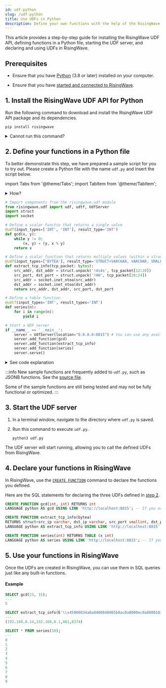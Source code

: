 ```yaml
---
id: udf-python
slug: /udf-python
title: Use UDFs in Python
description: Define your own functions with the help of the RisingWave UDF API for Python.
---
```

<head>
  <link rel="canonical" href="https://docs.risingwave.com/docs/current/udf-python/" />
</head>

This article provides a step-by-step guide for installing the RisingWave UDF API, defining functions in a Python file, starting the UDF server, and declaring and using UDFs in RisingWave.

## Prerequisites

- Ensure that you have [Python](https://www.python.org/downloads/) (3.8 or later) installed on your computer.

- Ensure that you have [started and connected to RisingWave](get-started.md#run-risingwave).

## 1. Install the RisingWave UDF API for Python

Run the following command to download and install the RisingWave UDF API package and its dependencies.

```shell
pip install risingwave
```

<details>
<summary>Cannot run this command?</summary>
If "command not found: pip" is returned, <a href="https://packaging.python.org/en/latest/tutorials/installing-packages/#ensure-you-can-run-pip-from-the-command-line">check if pip is available</a> in your environment and <a href="https://packaging.python.org/en/latest/tutorials/installing-packages/#ensure-pip-setuptools-and-wheel-are-up-to-date">ensure it is up to date</a>.
</details>

## 2. Define your functions in a Python file

To better demonstrate this step, we have prepared a sample script for you to try out. Please create a Python file with the name `udf.py` and insert the script below.

import Tabs from '@theme/Tabs';
import TabItem from '@theme/TabItem';

<details>
<summary>How?</summary>
Here are a few methods for creating a Python file.
<Tabs>
<TabItem value="code" label="Code editor">
Here we take VS Code as an example.

1. Open VS Code and create a new file by selecting **File** from the top menu and clicking on **New File**.

1. Type `udf.py` as the name and extension of the file.

1. Copy and paste the script below into the newly created file.

1. Save the edits.

</TabItem>

<TabItem value="terminal" label="Terminal">
Here we take the Vim text editor as an example.

1. Open a terminal window.

1. Run `vim udf.py` to create the file and open it in Vim.

1. Press `I` to enter insert mode in Vim.

1. Copy and paste the script below into the editor.

1. Press `Esc` to exit insert mode.

1. Enter `:wq` to save the file and exit Vim.

</TabItem>
</Tabs>
</details>

```python title="udf.py"
# Import components from the risingwave.udf module
from risingwave.udf import udf, udtf, UdfServer
import struct
import socket

# Define a scalar functio that returns a single value
@udf(input_types=['INT', 'INT'], result_type='INT')
def gcd(x, y):
    while y != 0:
        (x, y) = (y, x % y)
    return x

# Define a scalar function that returns multiple values (within a struct)
@udf(input_types=['BYTEA'], result_type='STRUCT<VARCHAR, VARCHAR, SMALLINT, SMALLINT>')
def extract_tcp_info(tcp_packet: bytes):
    src_addr, dst_addr = struct.unpack('!4s4s', tcp_packet[12:20])
    src_port, dst_port = struct.unpack('!HH', tcp_packet[20:24])
    src_addr = socket.inet_ntoa(src_addr)
    dst_addr = socket.inet_ntoa(dst_addr)
    return src_addr, dst_addr, src_port, dst_port

# Define a table function
@udtf(input_types='INT', result_types='INT')
def series(n):
    for i in range(n):
        yield i

# Start a UDF server
if __name__ == '__main__':
    server = UdfServer(location="0.0.0.0:8815") # You can use any available port in your system. Here we use port 8815.
    server.add_function(gcd)
    server.add_function(extract_tcp_info)
    server.add_function(series)
    server.serve()
```

<details>
<summary>See code explanation</summary>

The script first imports the `struct` and `socket` modules and three components from the `risingwave.udf` module - `udf`, `udtf`.

`udf` and `udtf` are decorators used to define scalar and table functions respectively.

The code defines two scalar functions and one table function:

- The scalar function `gcd`, decorated with `@udf`, takes two integer inputs and returns the greatest common divisor of the two integers.
- The scalar function `extract_tcp_info`, decorated with `@udf`, takes a single binary input and returns a structured output.

    The function takes a single argument `tcp_packet` of type bytes and uses the struct module to unpack the source and destination addresses and port numbers from `tcp_packet`, and then converts the binary IP addresses to strings using `socket.inet_ntoa`.

    The function returns a tuple containing the source IP address, destination IP address, source port number, and destination port number, all converted to their respective types. The return type is specified as a struct with four fields using the `result_type` argument.

- The table function `series`, decorated by `@udtf`, takes an integer input and yields a sequence of integers from 0 to n-1.

Finally, the script starts a UDF server using `UdfServer` and listens for incoming requests on port 8815 of the local machine. It then adds the `gcd`, `extract_tcp_info` and `series` functions to the server and starts the server using the `serve()` method. The `if __name__ == '__main__':` conditional is used to ensure that the server is only started if the script is run directly, rather than being imported as a module.

</details>

:::info
New sample functions are frequently added to `udf.py`, such as JSONB functions. See the [source file](https://github.com/risingwavelabs/risingwave/blob/main/e2e_test/udf/test.py).

Some of the sample functions are still being tested and may not be fully functional or optimized.
:::

## 3. Start the UDF server

1. In a terminal window, navigate to the directory where `udf.py` is saved.

1. Run this command to execute `udf.py`.

    ```shell
    python3 udf.py
    ```

The UDF server will start running, allowing you to call the defined UDFs from RisingWave.

## 4. Declare your functions in RisingWave

In RisingWave, use the [`CREATE FUNCTION`](/sql/commands/sql-create-function.md) command to declare the functions you defined.

Here are the SQL statements for declaring the three UDFs defined in [step 2](#2-define-your-functions-in-a-python-file).

```sql
CREATE FUNCTION gcd(int, int) RETURNS int
LANGUAGE python AS gcd USING LINK 'http://localhost:8815'; -- If you are running RisingWave using Docker, replace the address with 'http://host.docker.internal:8815'.

CREATE FUNCTION extract_tcp_info(bytea)
RETURNS struct<src_ip varchar, dst_ip varchar, src_port smallint, dst_port smallint>
LANGUAGE python AS extract_tcp_info USING LINK 'http://localhost:8815'; -- If you are running RisingWave using Docker, replace the address with 'http://host.docker.internal:8815'.

CREATE FUNCTION series(int) RETURNS TABLE (x int)
LANGUAGE python AS series USING LINK 'http://localhost:8815'; -- If you are running RisingWave using Docker, replace the address with 'http://host.docker.internal:8815'.
```

## 5. Use your functions in RisingWave

Once the UDFs are created in RisingWave, you can use them in SQL queries just like any built-in functions.

#### Example

```sql
SELECT gcd(25, 15);
---
5

SELECT extract_tcp_info(E'\\x45000034a8a8400040065b8ac0a8000ec0a80001035d20b6d971b900000000080020200493310000020405b4' :: bytea);
---
(192.168.0.14,192.168.0.1,861,8374)

SELECT * FROM series(10);
---
0
1
2
3
4
5
6
7
8
9
```